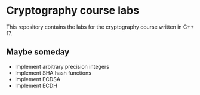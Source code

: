 # Cryptography course labs

This repository contains the labs for the cryptography course written in C++ 17.

## Maybe someday
-  Implement arbitrary precision integers
-  Implement SHA hash functions
-  Implement ECDSA
-  Implement ECDH